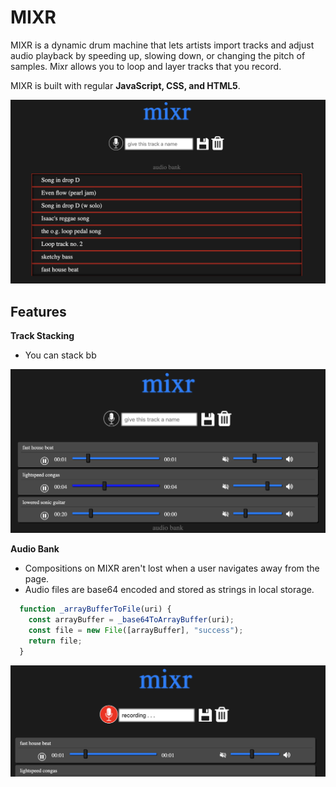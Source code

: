 # MIXR

MIXR is a dynamic drum machine that lets artists import tracks and adjust audio playback by speeding up, slowing down, or changing the pitch of samples. Mixr allows you to loop and layer tracks that you record. 

MIXR is built with regular **JavaScript, CSS, and HTML5**.

![Home Page](./screenshots/home.png)

## Features

   **Track Stacking**
   
- You can stack bb

![Mix](./screenshots/mix.png)

   **Audio Bank**
   
- Compositions on MIXR aren't lost when a user navigates away from the page. 
- Audio files are base64 encoded and stored as strings in local storage.

``` javascript
  function _arrayBufferToFile(uri) {
    const arrayBuffer = _base64ToArrayBuffer(uri);
    const file = new File([arrayBuffer], "success");
    return file;
  }
```

![Mix](./screenshots/record.png)
